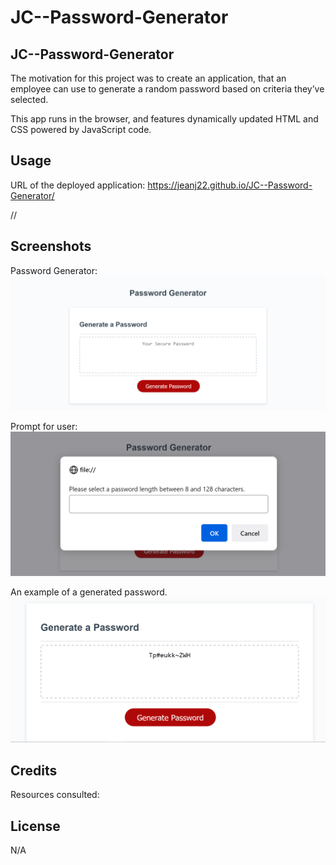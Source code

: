 # JC--Password-Generator

## JC--Password-Generator

The motivation for this project was to create an application, that an employee can use to generate a random password based on criteria they’ve selected.

This app runs in the browser, and features dynamically updated HTML and CSS powered by JavaScript code.


## Usage

URL of the deployed application:
https://jeanj22.github.io/JC--Password-Generator/

<!-- //
randomly generate a password based on the following criteria:

    password length should be a number between 8 and 128 characters
    users could choose to include 4 types of characters (lowercase, uppercase, number and special characters) - where at least one should be selected -->

//
<!-- 
    The application first gets password criteria by prompting the user for a length, validating the response, and then confirming the desired character type(s), requiring at least one selection. These 5 criteria are all assigned to a password criteria object.
    Four functions for getting random characters (lowercase, uppercase, numeric, and special) are pushed into a choices array.
    The password criteria object and choices array are then passed as arguments in the main generateRandomPassword function which loops through the choices array based on the user's selections, pushing randomly selected characters into the password array.
    The completed password array values are then joined as a string, declared as the password variable, and written to the document's textarea.
//
 -->


## Screenshots 

Password Generator:
![JC--Password-Generator](./assets/images/PasswordGenerator.png)

Prompt for user:
![JC--Password-Generator](./assets/images/PassLength.png)

An example of a generated password.
![JC--Password-Generator](./assets/images/GeneratedPassScreenshot%20.png)



## Credits

Resources consulted:





## License
N/A
